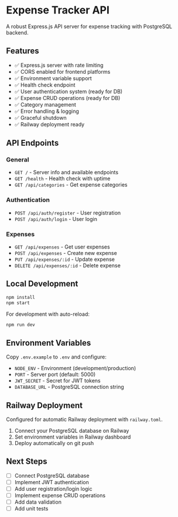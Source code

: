 # Expense Tracker API

A robust Express.js API server for expense tracking with PostgreSQL backend.

## Features

- ✅ Express.js server with rate limiting
- ✅ CORS enabled for frontend platforms
- ✅ Environment variable support
- ✅ Health check endpoint
- ✅ User authentication system (ready for DB)
- ✅ Expense CRUD operations (ready for DB)
- ✅ Category management
- ✅ Error handling & logging
- ✅ Graceful shutdown
- ✅ Railway deployment ready

## API Endpoints

### General
- `GET /` - Server info and available endpoints
- `GET /health` - Health check with uptime
- `GET /api/categories` - Get expense categories

### Authentication
- `POST /api/auth/register` - User registration
- `POST /api/auth/login` - User login

### Expenses
- `GET /api/expenses` - Get user expenses
- `POST /api/expenses` - Create new expense
- `PUT /api/expenses/:id` - Update expense
- `DELETE /api/expenses/:id` - Delete expense

## Local Development

```bash
npm install
npm start
```

For development with auto-reload:
```bash
npm run dev
```

## Environment Variables

Copy `.env.example` to `.env` and configure:

- `NODE_ENV` - Environment (development/production)
- `PORT` - Server port (default: 5000)
- `JWT_SECRET` - Secret for JWT tokens
- `DATABASE_URL` - PostgreSQL connection string

## Railway Deployment

Configured for automatic Railway deployment with `railway.toml`.

1. Connect your PostgreSQL database on Railway
2. Set environment variables in Railway dashboard
3. Deploy automatically on git push

## Next Steps

- [ ] Connect PostgreSQL database
- [ ] Implement JWT authentication
- [ ] Add user registration/login logic
- [ ] Implement expense CRUD operations
- [ ] Add data validation
- [ ] Add unit tests